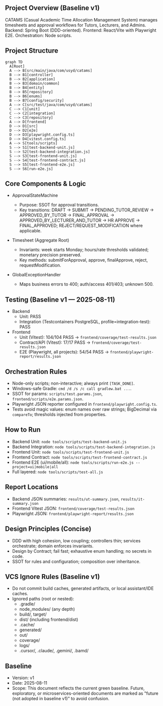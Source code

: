 ## Project Overview (Baseline v1)

CATAMS (Casual Academic Time Allocation Management System) manages timesheets and approval workflows for Tutors, Lecturers, and Admins. Backend: Spring Boot (DDD-oriented). Frontend: React/Vite with Playwright E2E. Orchestration: Node scripts.

## Project Structure

```mermaid
graph TD
  A[Root]
  A --> B[src/main/java/com/usyd/catams]
  B --> B1[controller]
  B --> B2[application]
  B --> B3[domain/common]
  B --> B4[entity]
  B --> B5[repository]
  B --> B6[enums]
  B --> B7[config/security]
  A --> C[src/test/java/com/usyd/catams]
  C --> C1[unit]
  C --> C2[integration]
  C --> C3[repository]
  A --> D[frontend]
  D --> D1[src]
  D --> D2[e2e]
  D --> D3[playwright.config.ts]
  D --> D4[vitest.config.ts]
  A --> S[tools/scripts]
  S --> S1[test-backend-unit.js]
  S --> S2[test-backend-integration.js]
  S --> S3[test-frontend-unit.js]
  S --> S4[test-frontend-contract.js]
  S --> S5[test-frontend-e2e.js]
  S --> S6[run-e2e.js]
```

## Core Components & Logic

- ApprovalStateMachine
  - Purpose: SSOT for approval transitions.
  - Key transitions: DRAFT → SUBMIT → PENDING_TUTOR_REVIEW → APPROVED_BY_TUTOR → FINAL_APPROVAL → APPROVED_BY_LECTURER_AND_TUTOR → HR APPROVE → FINAL_APPROVED; REJECT/REQUEST_MODIFICATION where applicable.

- Timesheet (Aggregate Root)
  - Invariants: week starts Monday; hours/rate thresholds validated; monetary precision preserved.
  - Key methods: submitForApproval, approve, finalApprove, reject, requestModification.

- GlobalExceptionHandler
  - Maps business errors to 400; auth/access 401/403; unknown 500.

## Testing (Baseline v1 — 2025-08-11)

- Backend
  - Unit: PASS
  - Integration (Testcontainers PostgreSQL, profile=integration-test): PASS
- Frontend
  - Unit (Vitest): 104/104 PASS → `frontend/coverage/test-results.json`
  - Contract/API (Vitest): 17/17 PASS → `frontend/coverage/test-results.json`
  - E2E (Playwright, all projects): 54/54 PASS → `frontend/playwright-report/results.json`

## Orchestration Rules

- Node-only scripts; non-interactive; always print `[TASK_DONE]`.
- Windows-safe Gradle: `cmd /d /s /c call gradlew.bat ...`.
- SSOT for params: `scripts/test.params.json`, `frontend/scripts/e2e.params.json`.
- Playwright JSON reporter configured in `frontend/playwright.config.ts`.
- Tests avoid magic values: enum names over raw strings; BigDecimal via `compareTo`; thresholds injected from properties.

## How to Run

- Backend Unit: `node tools/scripts/test-backend-unit.js`
- Backend Integration: `node tools/scripts/test-backend-integration.js`
- Frontend Unit: `node tools/scripts/test-frontend-unit.js`
- Frontend Contract: `node tools/scripts/test-frontend-contract.js`
- Frontend E2E (ui/mobile/all): `node tools/scripts/run-e2e.js --project=ui|mobile|all`
- Full layered: `node tools/scripts/test-all.js`

## Report Locations

- Backend JSON summaries: `results/ut-summary.json`, `results/it-summary.json`
- Frontend Vitest JSON: `frontend/coverage/test-results.json`
- Playwright JSON: `frontend/playwright-report/results.json`

## Design Principles (Concise)

- DDD with high cohesion, low coupling; controllers thin; services orchestrate; domain enforces invariants.
- Design by Contract; fail fast; exhaustive enum handling; no secrets in code.
- SSOT for rules and configuration; composition over inheritance.

## VCS Ignore Rules (Baseline v1)

- Do not commit build caches, generated artifacts, or local assistant/IDE caches.
- Ignored paths (root or nested):
  - .gradle/
  - node_modules/ (any depth)
  - build/, target/
  - dist/ (including frontend/dist)
  - .cache/
  - generated/
  - out/
  - coverage/
  - logs/
  - .cursor/, .claude/, .gemini/, .bamd/

## Baseline

- Version: v1
- Date: 2025-08-11
- Scope: This document reflects the current green baseline. Future, exploratory, or microservices-oriented documents are marked as "future (not adopted in baseline v1)" to avoid confusion.


